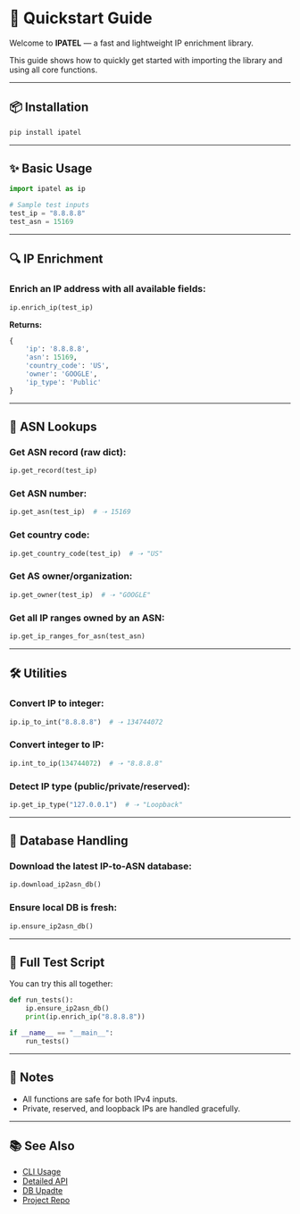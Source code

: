 # 🚀 Quickstart Guide

Welcome to **IPATEL** — a fast and lightweight IP enrichment library.

This guide shows how to quickly get started with importing the library and using all core functions.

---

## 📦 Installation

```bash
pip install ipatel
````

---

## ✨ Basic Usage

```python
import ipatel as ip

# Sample test inputs
test_ip = "8.8.8.8"
test_asn = 15169
```

---

## 🔍 IP Enrichment

### Enrich an IP address with all available fields:

```python
ip.enrich_ip(test_ip)
```

**Returns:**

```python
{
    'ip': '8.8.8.8',
    'asn': 15169,
    'country_code': 'US',
    'owner': 'GOOGLE',
    'ip_type': 'Public'
}
```

---

## 🧠 ASN Lookups

### Get ASN record (raw dict):

```python
ip.get_record(test_ip)
```

### Get ASN number:

```python
ip.get_asn(test_ip)  # ➝ 15169
```

### Get country code:

```python
ip.get_country_code(test_ip)  # ➝ "US"
```

### Get AS owner/organization:

```python
ip.get_owner(test_ip)  # ➝ "GOOGLE"
```

### Get all IP ranges owned by an ASN:

```python
ip.get_ip_ranges_for_asn(test_asn)
```

---

## 🛠️ Utilities

### Convert IP to integer:

```python
ip.ip_to_int("8.8.8.8")  # ➝ 134744072
```

### Convert integer to IP:

```python
ip.int_to_ip(134744072)  # ➝ "8.8.8.8"
```

### Detect IP type (public/private/reserved):

```python
ip.get_ip_type("127.0.0.1")  # ➝ "Loopback"
```

---

## 🔄 Database Handling

### Download the latest IP-to-ASN database:

```python
ip.download_ip2asn_db()
```

### Ensure local DB is fresh:

```python
ip.ensure_ip2asn_db()
```

---

## 🧪 Full Test Script

You can try this all together:

```python
def run_tests():
    ip.ensure_ip2asn_db()
    print(ip.enrich_ip("8.8.8.8"))

if __name__ == "__main__":
    run_tests()
```

---

## 📝 Notes

* All functions are safe for both IPv4 inputs.
* Private, reserved, and loopback IPs are handled gracefully.

---

## 📚 See Also

* [CLI Usage](cli.md)
* [Detailed API](api.md)
* [DB Upadte](update.md)
* [Project Repo](https://github.com/Chethanpatel/ipatel)


